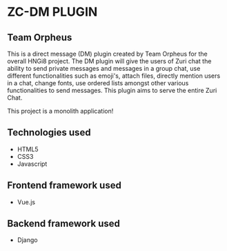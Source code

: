 # ZC-DM PLUGIN
## Team Orpheus
This is a direct message (DM) plugin created by Team Orpheus for the overall HNGi8 project. The DM plugin will give the users of Zuri chat the ability to send private messages and messages in a group chat, use different functionalities such as emoji's, attach files, directly mention users in a chat, change fonts, use ordered lists amongst other various functionalities to send messages. This plugin aims to serve the entire Zuri Chat.

This project is a monolith application! 

## Technologies used
<ul>
  <li>HTML5</li>
  <li>CSS3</li>
  <li>Javascript</li>
</ul>

## Frontend framework used
<ul>
  <li>Vue.js</li>
</ul>

## Backend framework used
<ul>
  <li>Django</li>
</ul>
